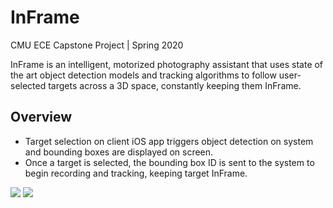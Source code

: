 # InFrame
CMU ECE Capstone Project | Spring 2020

InFrame is an intelligent, motorized photography assistant that uses state of the art object detection models and tracking algorithms to follow user-selected targets across a 3D space, constantly keeping them InFrame.

## Overview
* Target selection on client iOS app triggers object detection on system and bounding boxes are displayed on screen.
* Once a target is selected, the bounding box ID is sent to the system to begin recording and tracking, keeping target InFrame.

![](https://media.giphy.com/media/uewlM0j4wH4yyYtY6d/giphy.gif)
![](https://media.giphy.com/media/QBIofTwtYUshxuMn3g/giphy.gif)
